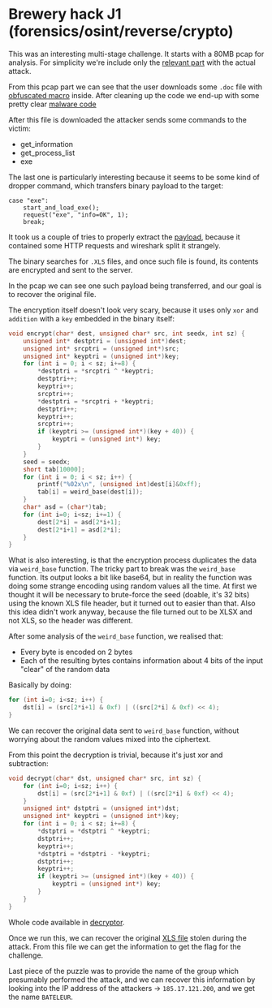 # Brewery hack J1 (forensics/osint/reverse/crypto)

This was an interesting multi-stage challenge.
It starts with a 80MB pcap for analysis.
For simplicity we're include only the [relevant part](attack.pcap) with the actual attack.

From this pcap part we can see that the user downloads some `.doc` file with [obfuscated macro](macro_obfuscated.txt) inside.
After cleaning up the code we end-up with some pretty clear [malware code](macro.txt)

After this file is downloaded the attacker sends some commands to the victim:

- get_information
- get_process_list
- exe

The last one is particularly interesting because it seems to be some kind of dropper command, which transfers binary payload to the target:

```
case "exe":
    start_and_load_exe();
    request("exe", "info=OK", 1);
    break;
```

It took us a couple of tries to properly extract the [payload](binary.exe), because it contained some HTTP requests and wireshark split it strangely.

The binary searches for `.XLS` files, and once such file is found, its contents are encrypted and sent to the server.

In the pcap we can see one such payload being transferred, and our goal is to recover the original file.

The encryption itself doesn't look very scary, because it uses only `xor` and `addition` with a `key` embedded in the binary itself:

```c
void encrypt(char* dest, unsigned char* src, int seedx, int sz) {
	unsigned int* destptri = (unsigned int*)dest;
	unsigned int* srcptri = (unsigned int*)src;
	unsigned int* keyptri = (unsigned int*)key;
	for (int i = 0; i < sz; i+=8) {
		*destptri = *srcptri ^ *keyptri;
		destptri++;
		keyptri++;
		srcptri++;
		*destptri = *srcptri + *keyptri;
		destptri++;
		keyptri++;
		srcptri++;
		if (keyptri >= (unsigned int*)(key + 40)) {
			keyptri = (unsigned int*) key;
		}
	}
	seed = seedx;
	short tab[10000];
	for (int i = 0; i < sz; i++) {
		printf("%02x\n", (unsigned int)dest[i]&0xff);
		tab[i] = weird_base(dest[i]);
	}
	char* asd = (char*)tab;
	for (int i=0; i<sz; i+=1) {
		dest[2*i] = asd[2*i+1];
		dest[2*i+1] = asd[2*i];
	}
}
```

What is also interesting, is that the encryption process duplicates the data via `weird_base` function.
The tricky part to break was the `weird_base` function.
Its output looks a bit like base64, but in reality the function was doing some strange encoding using random values all the time.
At first we thought it will be necessary to brute-force the seed (doable, it's 32 bits) using the known XLS file header, but it turned out to easier than that.
Also this idea didn't work anyway, because the file turned out to be XLSX and not XLS, so the header was different.

After some analysis of the `weird_base` function, we realised that:

- Every byte is encoded on 2 bytes
- Each of the resulting bytes contains information about 4 bits of the input "clear" of the random data

Basically by doing:

```c
for (int i=0; i<sz; i++) {
    dst[i] = (src[2*i+1] & 0xf) | ((src[2*i] & 0xf) << 4);
}
```

We can recover the original data sent to `weird_base` function, without worrying about the random values mixed into the ciphertext.

From this point the decryption is trivial, because it's just xor and subtraction:

```c
void decrypt(char* dst, unsigned char* src, int sz) {
	for (int i=0; i<sz; i++) {
		dst[i] = (src[2*i+1] & 0xf) | ((src[2*i] & 0xf) << 4);
	}
	unsigned int* dstptri = (unsigned int*)dst;
	unsigned int* keyptri = (unsigned int*)key;
	for (int i = 0; i < sz; i+=8) {
		*dstptri = *dstptri ^ *keyptri;
		dstptri++;
		keyptri++;
		*dstptri = *dstptri - *keyptri;
		dstptri++;
		keyptri++;
		if (keyptri >= (unsigned int*)(key + 40)) {
			keyptri = (unsigned int*) key;
		}
	}
}
```

Whole code available in [decryptor](decryptor.c).

Once we run this, we can recover the original [XLS file](stolen_file.xls) stolen during the attack.
From this file we can get the information to get the flag for the challenge.

Last piece of the puzzle was to provide the name of the group which presumably performed the attack, and we can recover this information by looking into the IP address of the attackers -> `185.17.121.200`, and we get the name `BATELEUR`.
